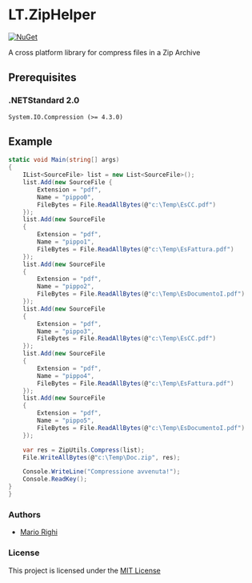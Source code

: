 # LT.ZipHelper
[![NuGet](https://img.shields.io/nuget/v/Nuget.Core.svg)](https://www.nuget.org/packages/LT.ZipHelper)

A cross platform library for compress files in a Zip Archive

## Prerequisites

### .NETStandard 2.0
```
System.IO.Compression (>= 4.3.0)
```

## Example 


```c#
static void Main(string[] args)
{
    IList<SourceFile> list = new List<SourceFile>();
    list.Add(new SourceFile {
        Extension = "pdf",
        Name = "pippo0",
        FileBytes = File.ReadAllBytes(@"c:\Temp\EsCC.pdf")
    });
    list.Add(new SourceFile
    {
        Extension = "pdf",
        Name = "pippo1",
        FileBytes = File.ReadAllBytes(@"c:\Temp\EsFattura.pdf")
    });
    list.Add(new SourceFile
    {
        Extension = "pdf",
        Name = "pippo2",
        FileBytes = File.ReadAllBytes(@"c:\Temp\EsDocumentoI.pdf")
    });
    list.Add(new SourceFile
    {
        Extension = "pdf",
        Name = "pippo3",
        FileBytes = File.ReadAllBytes(@"c:\Temp\EsCC.pdf")
    });
    list.Add(new SourceFile
    {
        Extension = "pdf",
        Name = "pippo4",
        FileBytes = File.ReadAllBytes(@"c:\Temp\EsFattura.pdf")
    });
    list.Add(new SourceFile
    {
        Extension = "pdf",
        Name = "pippo5",
        FileBytes = File.ReadAllBytes(@"c:\Temp\EsDocumentoI.pdf")
    });

    var res = ZipUtils.Compress(list);
    File.WriteAllBytes(@"c:\Temp\Doc.zip", res);

    Console.WriteLine("Compressione avvenuta!");
    Console.ReadKey();
}
}
```

### Authors

- [Mario Righi](http://www.mariorighi.com)

### License

This project is licensed under the [MIT License](https://choosealicense.com/licenses/mit/)